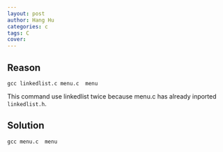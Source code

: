 ```yaml
---
layout: post
author: Hang Hu
categories: c
tags: C 
cover: 
---
```


## Reason

```
gcc linkedlist.c menu.c  menu
```

This command use linkedlist twice because menu.c has already inported `linkedlist.h`.


## Solution


```
gcc menu.c  menu
```
